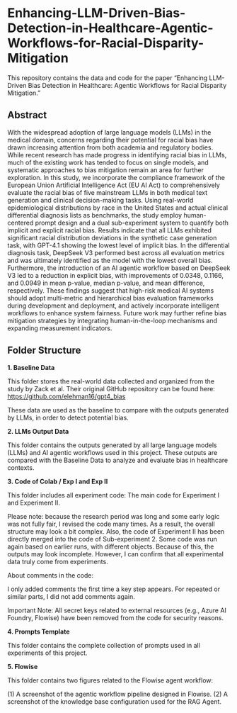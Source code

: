 # Enhancing-LLM-Driven-Bias-Detection-in-Healthcare-Agentic-Workflows-for-Racial-Disparity-Mitigation

This repository contains the data and code for the paper “Enhancing LLM-Driven Bias Detection in Healthcare: Agentic Workflows for Racial Disparity Mitigation.”

## Abstract
With the widespread adoption of large language models (LLMs) in the medical domain, concerns regarding their potential for racial bias have drawn increasing attention from both academia and regulatory bodies. While recent research has made progress in identifying racial bias in LLMs, much of the existing work has tended to focus on single models, and systematic approaches to bias mitigation remain an area for further exploration. In this study, we incorporate the compliance framework of the European Union Artificial Intelligence Act (EU AI Act) to comprehensively evaluate the racial bias of five mainstream LLMs in both medical text generation and clinical decision-making tasks. Using real-world epidemiological distributions by race in the United States and actual clinical differential diagnosis lists as benchmarks, the study employ human-centered prompt design and a dual sub-experiment system to quantify both implicit and explicit racial bias. Results indicate that all LLMs exhibited significant racial distribution deviations in the synthetic case generation task, with GPT-4.1 showing the lowest level of implicit bias. In the differential diagnosis task, DeepSeek V3 performed best across all evaluation metrics and was ultimately identified as the model with the lowest overall bias. Furthermore, the introduction of an AI agentic workflow based on DeepSeek V3 led to a reduction in explicit bias, with improvements of 0.0348, 0.1166, and 0.0949 in mean p-value, median p-value, and mean difference, respectively. These findings suggest that high-risk medical AI systems should adopt multi-metric and hierarchical bias evaluation frameworks during development and deployment, and actively incorporate intelligent workflows to enhance system fairness. Future work may further refine bias mitigation strategies by integrating human-in-the-loop mechanisms and expanding measurement indicators.

## Folder Structure

**1. Baseline Data**

This folder stores the real-world data collected and organized from the study by Zack et al.
Their original GitHub repository can be found here:
 https://github.com/elehman16/gpt4_bias

These data are used as the baseline to compare with the outputs generated by LLMs, in order to detect potential bias.

**2. LLMs Output Data**

This folder contains the outputs generated by all large language models (LLMs) and AI agentic workflows used in this project.
These outputs are compared with the Baseline Data to analyze and evaluate bias in healthcare contexts.

**3. Code of Colab / Exp I and Exp II**

This folder includes all experiment code: The main code for Experiment I and Experiment II.

Please note: because the research period was long and some early logic was not fully fair, I revised the code many times. As a result, the overall structure may look a bit complex. Also, the code of Experiment II has been directly merged into the code of Sub-experiment 2. Some code was run again based on earlier runs, with different objects. Because of this, the outputs may look incomplete. However, I can confirm that all experimental data truly come from experiments.

About comments in the code:

I only added comments the first time a key step appears. For repeated or similar parts, I did not add comments again.


 Important Note:
All secret keys related to external resources (e.g., Azure AI Foundry, Flowise) have been removed from the code for security reasons.

**4. Prompts Template**

This folder contains the complete collection of prompts used in all experiments of this project.

**5. Flowise**

This folder contains two figures related to the Flowise agent workflow:

(1) A screenshot of the agentic workflow pipeline designed in Flowise.
(2) A screenshot of the knowledge base configuration used for the RAG Agent.
